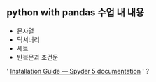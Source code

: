 ## python with pandas 수업 내 내용

* 문자열
* 딕셔너리
* 세트
* 반복문과 조건문

' [Installation Guide — Spyder 5 documentation](https://docs.spyder-ide.org/current/installation.html) ' ?
